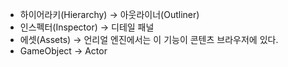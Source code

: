 - 하이어라키(Hierarchy) → 아웃라이너(Outliner)
- 인스펙터(Inspector) → 디테일 패널
- 에셋(Assets) → 언리얼 엔진에서는 이 기능이 콘텐츠 브라우저에 있다.
- GameObject → Actor